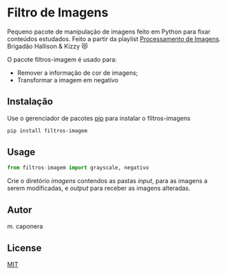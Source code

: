 # Filtro de Imagens 

Pequeno pacote de manipulação de imagens feito em Python para fixar conteúdos estudados. Feito a partir da playlist [Processamento de Imagens](https://youtube.com/playlist?list=PL5TJqBvpXQv54i_HWjd7s70vbP4Is7sK_). Brigadão Hallison & Kizzy 😻

O pacote filtros-imagem é usado para:
- Remover a informação de cor de imagens;
- Transformar a imagem em negativo

## Instalação

Use o gerenciador de pacotes [pip](https://pip.pypa.io/en/stable/) para instalar o filtros-imagens

```bash
pip install filtros-imagem
```

## Usage

```python
from filtros-imagem import grayscale, negativo
```

Crie o diretório *imagens* contendos as pastas *input*, para as imagens a serem modificadas, e *output* para receber as imagens alteradas.

## Autor
m. caponera

## License
[MIT](https://choosealicense.com/licenses/mit/)